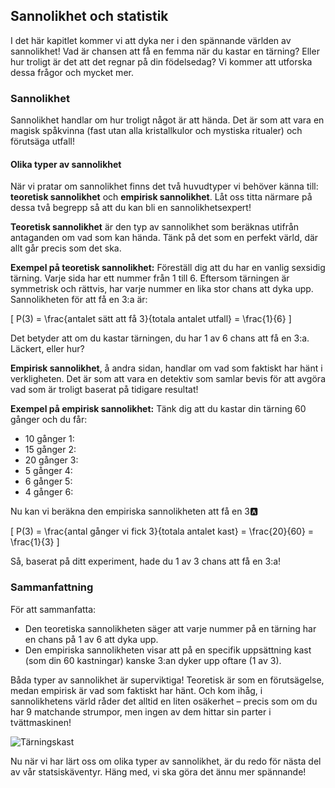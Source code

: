 ## Sannolikhet och statistik

I det här kapitlet kommer vi att dyka ner i den spännande världen av sannolikhet! Vad är chansen att få en femma när du kastar en tärning? Eller hur troligt är det att det regnar på din födelsedag? Vi kommer att utforska dessa frågor och mycket mer. 

### Sannolikhet

Sannolikhet handlar om hur troligt något är att hända. Det är som att vara en magisk spåkvinna (fast utan alla kristallkulor och mystiska ritualer) och förutsäga utfall! 

#### Olika typer av sannolikhet

När vi pratar om sannolikhet finns det två huvudtyper vi behöver känna till: **teoretisk sannolikhet** och **empirisk sannolikhet**. Låt oss titta närmare på dessa två begrepp så att du kan bli en sannolikhetsexpert!

**Teoretisk sannolikhet** är den typ av sannolikhet som beräknas utifrån antaganden om vad som kan hända. Tänk på det som en perfekt värld, där allt går precis som det ska. 

**Exempel på teoretisk sannolikhet:**
Föreställ dig att du har en vanlig sexsidig tärning. Varje sida har ett nummer från 1 till 6. Eftersom tärningen är symmetrisk och rättvis, har varje nummer en lika stor chans att dyka upp. Sannolikheten för att få en 3:a är:

\[ P(3) = \frac{antalet sätt att få 3}{totala antalet utfall} = \frac{1}{6} \]

Det betyder att om du kastar tärningen, du har 1 av 6 chans att få en 3:a. Läckert, eller hur?

**Empirisk sannolikhet**, å andra sidan, handlar om vad som faktiskt har hänt i verkligheten. Det är som att vara en detektiv som samlar bevis för att avgöra vad som är troligt baserat på tidigare resultat!

**Exempel på empirisk sannolikhet:**
Tänk dig att du kastar din tärning 60 gånger och du får:

- 10 gånger 1: 
- 15 gånger 2: 
- 20 gånger 3: 
- 5 gånger 4: 
- 6 gånger 5: 
- 4 gånger 6: 

Nu kan vi beräkna den empiriska sannolikheten att få en 3:a:

\[ P(3) = \frac{antal gånger vi fick 3}{totala antalet kast} = \frac{20}{60} = \frac{1}{3} \]

Så, baserat på ditt experiment, hade du 1 av 3 chans att få en 3:a!

### Sammanfattning

För att sammanfatta: 
- Den teoretiska sannolikheten säger att varje nummer på en tärning har en chans på 1 av 6 att dyka upp.
- Den empiriska sannolikheten visar att på en specifik uppsättning kast (som din 60 kastningar) kanske 3:an dyker upp oftare (1 av 3).

Båda typer av sannolikhet är superviktiga! Teoretisk är som en förutsägelse, medan empirisk är vad som faktiskt har hänt. Och kom ihåg, i sannolikhetens värld råder det alltid en liten osäkerhet – precis som om du har 9 matchande strumpor, men ingen av dem hittar sin parter i tvättmaskinen!

![Tärningskast](https://example.com/images/terningskast.png)

Nu när vi har lärt oss om olika typer av sannolikhet, är du redo för nästa del av vår statsiskäventyr. Häng med, vi ska göra det ännu mer spännande!